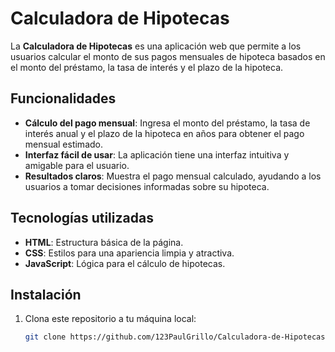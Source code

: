 # Calculadora de Hipotecas

La **Calculadora de Hipotecas** es una aplicación web que permite a los usuarios calcular el monto de sus pagos mensuales de hipoteca basados en el monto del préstamo, la tasa de interés y el plazo de la hipoteca.

## Funcionalidades

- **Cálculo del pago mensual**: Ingresa el monto del préstamo, la tasa de interés anual y el plazo de la hipoteca en años para obtener el pago mensual estimado.
- **Interfaz fácil de usar**: La aplicación tiene una interfaz intuitiva y amigable para el usuario.
- **Resultados claros**: Muestra el pago mensual calculado, ayudando a los usuarios a tomar decisiones informadas sobre su hipoteca.

## Tecnologías utilizadas

- **HTML**: Estructura básica de la página.
- **CSS**: Estilos para una apariencia limpia y atractiva.
- **JavaScript**: Lógica para el cálculo de hipotecas.

## Instalación

1. Clona este repositorio a tu máquina local:

   ```bash
   git clone https://github.com/123PaulGrillo/Calculadora-de-Hipotecas.git

